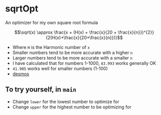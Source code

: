 # sqrtOpt
An optimizer for my own square root formula

```math
\sqrt(x) \approx \frac{x + (H(x) + \frac{x}{20 + \frac{x}{n}})^{2}}{2(H(x)+\frac{x}{20+\frac{x}{n}})}
```
- Where `H` is the Harmonic number of `x`
- Smaller numbers tend to be more accurate with a higher `n`
- Larger numbers tend to be more accurate with a smaller `n`
- I have calculated that for numbers 1-1000, `43.993` works generally OK
- `41.905` works well for smaller numbers (1-100)
- [desmos](https://www.desmos.com/calculator/d2kerh6zgs)
## To try yourself, in `main`
- Change `lower` for the lowest number to optimize for
- Change `upper` for the highest number to be optimizing for
